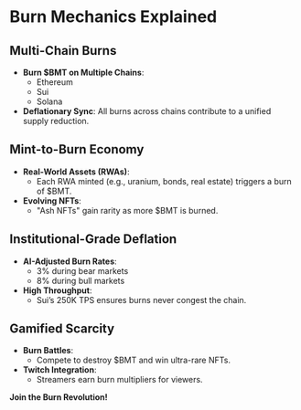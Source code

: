 # Burn Mechanics Explained

## Multi-Chain Burns
- **Burn $BMT on Multiple Chains**: 
  - Ethereum
  - Sui
  - Solana
- **Deflationary Sync**: All burns across chains contribute to a unified supply reduction.

## Mint-to-Burn Economy
- **Real-World Assets (RWAs)**: 
  - Each RWA minted (e.g., uranium, bonds, real estate) triggers a burn of $BMT.
- **Evolving NFTs**: 
  - "Ash NFTs" gain rarity as more $BMT is burned.

## Institutional-Grade Deflation
- **AI-Adjusted Burn Rates**: 
  - 3% during bear markets
  - 8% during bull markets
- **High Throughput**: 
  - Sui’s 250K TPS ensures burns never congest the chain.

## Gamified Scarcity
- **Burn Battles**: 
  - Compete to destroy $BMT and win ultra-rare NFTs.
- **Twitch Integration**: 
  - Streamers earn burn multipliers for viewers.

**Join the Burn Revolution!**
